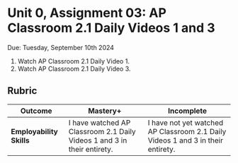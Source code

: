 # Unit 0, Assignment 03: AP Classroom 2.1 Daily Videos 1 and 3
Due: Tuesday, September 10th 2024

1. Watch AP Classroom 2.1 Daily Video 1.
2. Watch AP Classroom 2.1 Daily Video 3.

## Rubric

|Outcome|Mastery+|Incomplete|
|---|---|---|
|**Employability Skills**|I have watched AP Classroom 2.1 Daily Videos 1 and 3 in their entirety.|I have not yet watched AP Classroom 2.1 Daily Videos 1 and 3 in their entirety.|
